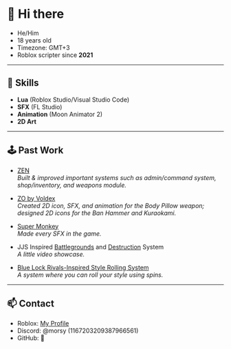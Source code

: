 # 👋 Hi there

-  He/Him
-  18 years old
-  Timezone: GMT+3
-  Roblox scripter since **2021**

---

## 🔧 Skills
- **Lua** (Roblox Studio/Visual Studio Code)
- **SFX** (FL Studio)
- **Animation** (Moon Animator 2)
- **2D Art**

---

## 🕹️ Past Work

-  [ZEN](https://www.roblox.com/games/15926000656/ZEN)  
  *Built & improved important systems such as admin/command system, shop/inventory, and weapons module.*

- [ZO by Voldex](https://www.roblox.com/games/6678877691/ZO-SAMURAI-SWORD-FIGHTING)  
  *Created 2D icon, SFX, and animation for the Body Pillow weapon; designed 2D icons for the Ban Hammer and Kuraokami.*

- [Super Monkey](https://www.roblox.com/games/9456828952/Super-Monkey-BETA)  
  *Made every SFX in the game.*

- JJS Inspired [Battlegrounds](https://streamable.com/erms7s) and [Destruction](https://streamable.com/fo6gzl) System  
  *A little video showcase.*

- [Blue Lock Rivals-Inspired Style Rolling System](https://streamable.com/11zawu)  
  *A system where you can roll your style using spins.*

---

## 📫 Contact
- Roblox: [My Profile](https://www.roblox.com/users/2808002853/profile)
- Discord: @morsy (1167203209387966561)
- GitHub: 👻 



<!--
**MorsyWorsy/MorsyWorsy** is a ✨ _special_ ✨ repository because its `README.md` (this file) appears on your GitHub profile.

Here are some ideas to get you started:

- 🔭 I’m currently working on ...
- 🌱 I’m currently learning ...
- 👯 I’m looking to collaborate on ...
- 🤔 I’m looking for help with ...
- 💬 Ask me about ...
- 📫 How to reach me: ...
- 😄 Pronouns: ...
- ⚡ Fun fact: ...
-->

